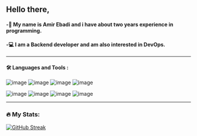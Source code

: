 ## Hello there, <br>
#### -:boy: My name is Amir Ebadi and i have about two years experience in programming.<br>
#### -:computer: I am a Backend developer and am also interested in DevOps.<br>
---
#### :hammer_and_wrench: Languages and Tools :<br>
![image](https://user-images.githubusercontent.com/98741800/205612346-d3acc579-16b5-4ac0-8f68-b400b865fc27.png)
![image](https://user-images.githubusercontent.com/98741800/205612772-593c45cf-4ca5-406a-a51d-c7ec75f0dbdf.png)
![image](https://user-images.githubusercontent.com/98741800/205613934-ec708126-6e8e-4dc1-a2f2-5f80a8803941.png)
![image](https://user-images.githubusercontent.com/98741800/205613509-357e4ef5-bffb-468a-b147-cbed2e014d93.png)
<br>

![image](https://user-images.githubusercontent.com/98741800/205614225-d491c39f-d297-4d12-bc66-969e8020f96f.png)
![image](https://user-images.githubusercontent.com/98741800/205614405-a2e74181-6d1b-4bfb-a178-74f81ef7d57c.png)
![image](https://user-images.githubusercontent.com/98741800/205614756-cacb0415-0d21-4c26-911b-d3e8007a8722.png)
![image](https://user-images.githubusercontent.com/98741800/205615171-cfe480d2-8c57-4e3c-bc92-31fdd749a8a6.png)

---
### :fire: My Stats:<br>
[![GitHub Streak](http://github-readme-streak-stats.herokuapp.com?user=amiirebadi&theme=merko&border_radius=7&mode=weekly)](https://git.io/streak-stats)
